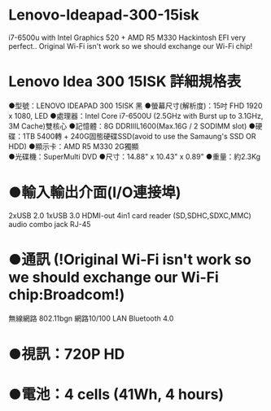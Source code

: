 # Lenovo-Ideapad-300-15isk
i7-6500u with Intel Graphics 520 + AMD R5 M330 Hackintosh EFI very perfect..
Original Wi-Fi isn't work so we should exchange our Wi-Fi chip!
# Lenovo Idea 300 15ISK 詳細規格表
●型號：LENOVO IDEAPAD 300 15ISK 黑 
●螢幕尺寸(解析度)：15吋 FHD 1920 x 1080, LED 
●處理器：Intel Core i7-6500U (2.5GHz with Burst up to 3.1GHz, 3M Cache)雙核心 
●記憶體：8G DDRIIIL1600(Max.16G / 2 SODIMM slot) 
●硬碟：1TB 5400轉 + 240G固態硬碟SSD(avoid to use the Samaung's SSD OR HDD)
●顯示卡：AMD R5 M330 2G獨顯                                     
●光碟機：SuperMulti DVD 
●尺寸：14.88" x 10.43" x 0.89" 
●重量：約2.3Kg 
# ●輸入輸出介面(I/O連接埠) 
2xUSB 2.0 
1xUSB 3.0 
HDMI-out 
4in1 card reader (SD,SDHC,SDXC,MMC) 
audio combo jack 
RJ-45 
# ●通訊 (!Original Wi-Fi isn't work so we should exchange our Wi-Fi chip:Broadcom!)
無線網路 802.11bgn 
網路10/100 LAN 
Bluetooth 4.0 
# ●視訊：720P HD 
# ●電池：4 cells (41Wh, 4 hours) 
